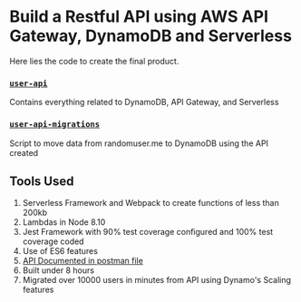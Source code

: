 # Build a Restful API using AWS API Gateway, DynamoDB and Serverless

Here lies the code to create the final product.

### [`user-api`](./user-api)

Contains everything related to DynamoDB, API Gateway, and Serverless

### [`user-api-migrations`](./user-api-migrations)

Script to move data from randomuser.me to DynamoDB using the API created

## Tools Used

  1. Serverless Framework and Webpack to create functions of less than 200kb
  2. Lambdas in Node 8.10
  3. Jest Framework with 90% test coverage configured and 100% test coverage coded
  4. Use of ES6 features
  5. [API Documented in postman file](./user-api/otf-user-api.postman_collection.json)
  6. Built under 8 hours
  7. Migrated over 10000 users in minutes from API using Dynamo's Scaling features
